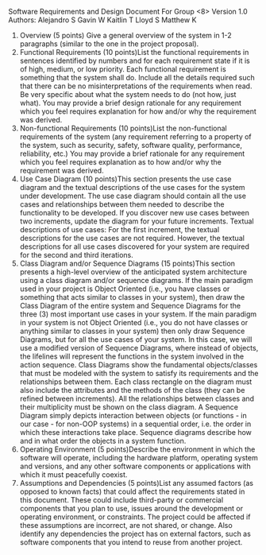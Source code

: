 Software Requirements and Design 
Document 
For
Group <8>
Version 1.0
Authors: 
Alejandro S
Gavin W
Kaitlin T
Lloyd S
Matthew K
1. Overview (5 points) Give a general overview of the system in 1-2 paragraphs (similar to the one in the project 
proposal). 
2. Functional Requirements (10 points)List the functional requirements in sentences identified by numbers and for each requirement 
state if it is of high, medium, or low priority. Each functional requirement is something that the 
system shall do. Include all the details required such that there can be no misinterpretations of 
the requirements when read. Be very specific about what the system needs to do (not how, just 
what). You may provide a brief design rationale for any requirement which you feel requires 
explanation for how and/or why the requirement was derived.
3. Non-functional Requirements (10 points)List the non-functional requirements of the system (any requirement referring to a property of 
the system, such as security, safety, software quality, performance, reliability, etc.) You may 
provide a brief rationale for any requirement which you feel requires explanation as to how and/or 
why the requirement was derived.
4. Use Case Diagram (10 points)This section presents the use case diagram and the textual descriptions of the use cases for 
the system under development. The use case diagram should contain all the use cases and 
relationships between them needed to describe the functionality to be developed. If you discover 
new use cases between two increments, update the diagram for your future increments. 
Textual descriptions of use cases: For the first increment, the textual descriptions for the use 
cases are not required. However, the textual descriptions for all use cases discovered for your 
system are required for the second and third iterations.
5. Class Diagram and/or Sequence Diagrams (15 points)This section presents a high-level overview of the anticipated system architecture using a class 
diagram and/or sequence diagrams. 
If the main paradigm used in your project is Object Oriented (i.e., you have classes or 
something that acts similar to classes in your system), then draw the Class Diagram of the 
entire system and Sequence Diagrams for the three (3) most important use cases in your 
system. 
If the main paradigm in your system is not Object Oriented (i.e., you do not have classes or 
anything similar to classes in your system) then only draw Sequence Diagrams, but for all the 
use cases of your system. In this case, we will use a modified version of Sequence Diagrams, 
where instead of objects, the lifelines will represent the functions in the system involved in the 
action sequence. 
Class Diagrams show the fundamental objects/classes that must be modeled with the system 
to satisfy its requirements and the relationships between them. Each class rectangle on the 
diagram must also include the attributes and the methods of the class (they can be refined 
between increments).  All the relationships between classes and their multiplicity must be 
shown on the class diagram. 
A Sequence Diagram simply depicts interaction between objects (or functions - in our case - 
for non-OOP systems) in a sequential order, i.e. the order in which these interactions take place. 
Sequence diagrams describe how and in what order the objects in a system function. 
6. Operating Environment (5 points)Describe the environment in which the software will operate, including the hardware platform, 
operating system and versions, and any other software components or applications with which it 
must peacefully coexist.
7. Assumptions and Dependencies (5 points)List any assumed factors (as opposed to known facts) that could affect the requirements stated in 
this document. These could include third-party or commercial components that you plan to use, 
issues around the development or operating environment, or constraints. The project could be 
affected if these assumptions are incorrect, are not shared, or change. Also identify any 
dependencies the project has on external factors, such as software components that you intend 
to reuse from another project.

